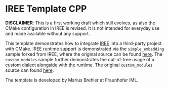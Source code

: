 # IREE Template CPP

**DISCLAIMER**: This is a first working draft which still evolves, as also the CMake configuration in IREE is revised. It is not intended for everyday use and made available without any support.

This template demonstrates how to integrate [IREE](https://github.com/google/iree) into a third-party project with CMake.
IREE runtime support is demonstrated via the `simple_embedding` sample forked from IREE, where the original source can be found [here](https://github.com/google/iree/tree/master/iree/samples/simple_embedding).
The `custom_modules` sample further demonstrates the out-of-tree usage of a custom dialect alongside with the runtime. The original `custom_modules` source can found [here](https://github.com/google/iree/tree/master/iree/samples/custom_dialect).

The template is developed by Marius Brehler at Fraunhofer IML.
